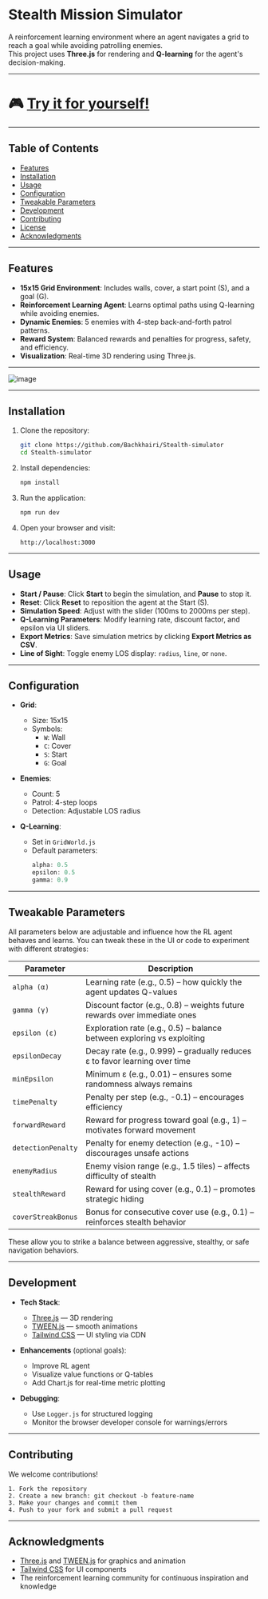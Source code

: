 # Stealth Mission Simulator

A reinforcement learning environment where an agent navigates a grid to reach a goal while avoiding patrolling enemies.  
This project uses **Three.js** for rendering and **Q-learning** for the agent's decision-making.

---

# 🎮 [Try it for yourself!](https://bachkhairi.github.io/Stealth-simulator/)

---

## Table of Contents

- [Features](#features)
- [Installation](#installation)
- [Usage](#usage)
- [Configuration](#configuration)
- [Tweakable Parameters](#tweakable-parameters)
- [Development](#development)
- [Contributing](#contributing)
- [License](#license)
- [Acknowledgments](#acknowledgments)

---

## Features

- **15x15 Grid Environment**: Includes walls, cover, a start point (S), and a goal (G).
- **Reinforcement Learning Agent**: Learns optimal paths using Q-learning while avoiding enemies.
- **Dynamic Enemies**: 5 enemies with 4-step back-and-forth patrol patterns.
- **Reward System**: Balanced rewards and penalties for progress, safety, and efficiency.
- **Visualization**: Real-time 3D rendering using Three.js.

---

![image](https://github.com/user-attachments/assets/82ee999e-746d-4e56-938d-1bae8aefad49)

---

## Installation

1. Clone the repository:
   ```bash
   git clone https://github.com/Bachkhairi/Stealth-simulator
   cd Stealth-simulator
   ```

2. Install dependencies:
   ```bash
   npm install
   ```

3. Run the application:
   ```bash
   npm run dev
   ```

4. Open your browser and visit:
   ```
   http://localhost:3000
   ```

---

## Usage

- **Start / Pause**: Click **Start** to begin the simulation, and **Pause** to stop it.
- **Reset**: Click **Reset** to reposition the agent at the Start (S).
- **Simulation Speed**: Adjust with the slider (100ms to 2000ms per step).
- **Q-Learning Parameters**: Modify learning rate, discount factor, and epsilon via UI sliders.
- **Export Metrics**: Save simulation metrics by clicking **Export Metrics as CSV**.
- **Line of Sight**: Toggle enemy LOS display: `radius`, `line`, or `none`.

---

## Configuration

- **Grid**:
  - Size: 15x15
  - Symbols:
    - `W`: Wall
    - `C`: Cover
    - `S`: Start
    - `G`: Goal

- **Enemies**:
  - Count: 5
  - Patrol: 4-step loops
  - Detection: Adjustable LOS radius

- **Q-Learning**:
  - Set in `GridWorld.js`
  - Default parameters:
    ```javascript
    alpha: 0.5
    epsilon: 0.5
    gamma: 0.9
    ```

---

## Tweakable Parameters

All parameters below are adjustable and influence how the RL agent behaves and learns. You can tweak these in the UI or code to experiment with different strategies:

| Parameter           | Description                                                                 |
|---------------------|-----------------------------------------------------------------------------|
| `alpha (α)`         | Learning rate (e.g., 0.5) – how quickly the agent updates Q-values          |
| `gamma (γ)`         | Discount factor (e.g., 0.8) – weights future rewards over immediate ones     |
| `epsilon (ε)`       | Exploration rate (e.g., 0.5) – balance between exploring vs exploiting       |
| `epsilonDecay`      | Decay rate (e.g., 0.999) – gradually reduces ε to favor learning over time   |
| `minEpsilon`        | Minimum ε (e.g., 0.01) – ensures some randomness always remains              |
| `timePenalty`       | Penalty per step (e.g., -0.1) – encourages efficiency                        |
| `forwardReward`     | Reward for progress toward goal (e.g., 1) – motivates forward movement       |
| `detectionPenalty`  | Penalty for enemy detection (e.g., -10) – discourages unsafe actions         |
| `enemyRadius`       | Enemy vision range (e.g., 1.5 tiles) – affects difficulty of stealth         |
| `stealthReward`     | Reward for using cover (e.g., 0.1) – promotes strategic hiding               |
| `coverStreakBonus`  | Bonus for consecutive cover use (e.g., 0.1) – reinforces stealth behavior    |

These allow you to strike a balance between aggressive, stealthy, or safe navigation behaviors.

---

## Development

- **Tech Stack**:
  - [Three.js](https://threejs.org/) — 3D rendering
  - [TWEEN.js](https://github.com/tweenjs/tween.js) — smooth animations
  - [Tailwind CSS](https://tailwindcss.com/) — UI styling via CDN

- **Enhancements** (optional goals):
  - Improve RL agent
  - Visualize value functions or Q-tables
  - Add Chart.js for real-time metric plotting

- **Debugging**:
  - Use `Logger.js` for structured logging
  - Monitor the browser developer console for warnings/errors

---

## Contributing

We welcome contributions!

```text
1. Fork the repository
2. Create a new branch: git checkout -b feature-name
3. Make your changes and commit them
4. Push to your fork and submit a pull request
```

---

## Acknowledgments

- [Three.js](https://threejs.org/) and [TWEEN.js](https://github.com/tweenjs/tween.js) for graphics and animation
- [Tailwind CSS](https://tailwindcss.com/) for UI components
- The reinforcement learning community for continuous inspiration and knowledge
